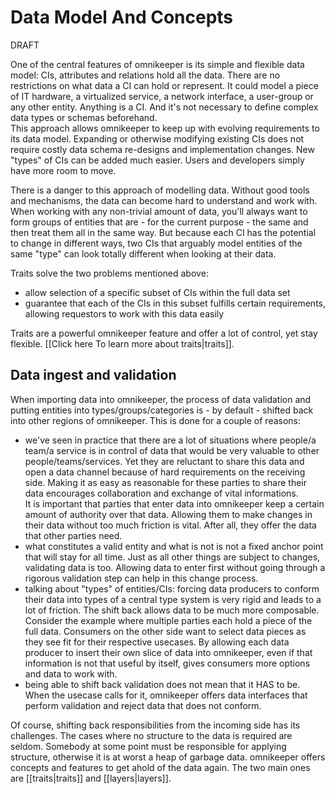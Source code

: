 # Data Model And Concepts

DRAFT

One of the central features of omnikeeper is its simple and flexible data model: CIs, attributes and relations hold all the data. There are no restrictions on what data a CI can hold or represent. It could model a piece of IT hardware, a virtualized service, a network interface, a user-group or any other entity. Anything is a CI. And it's not necessary to define complex data types or schemas beforehand.  
This approach allows omnikeeper to keep up with evolving requirements to its data model. Expanding or otherwise modifying existing CIs does not require costly data schema re-designs and implementation changes. New "types" of CIs can be added much easier. Users and developers simply have more room to move.

There is a danger to this approach of modelling data. Without good tools and mechanisms, the data can become hard to understand and work with. When working with any non-trivial amount of data, you'll always want to form groups of entities that are - for the current purpose - the same and then treat them all in the same way. But because each CI has the potential to change in different ways, two CIs that arguably model entities of the same "type" can look totally different when looking at their data. 

Traits solve the two problems mentioned above:
- allow selection of a specific subset of CIs within the full data set
- guarantee that each of the CIs in this subset fulfills certain requirements, allowing requestors to work with this data easily

Traits are a powerful omnikeeper feature and offer a lot of control, yet stay flexible. [[Click here To learn more about traits|traits]].

## Data ingest and validation
When importing data into omnikeeper, the process of data validation and putting entities into types/groups/categories is - by default - shifted back into other regions of omnikeeper. This is done for a couple of reasons:
- we've seen in practice that there are a lot of situations where people/a team/a service is in control of data that would be very valuable to other people/teams/services. Yet they are reluctant to share this data and open a data channel because of hard requirements on the receiving side. Making it as easy as reasonable for these parties to share their data encourages collaboration and exchange of vital informations.  
It is important that parties that enter data into omnikeeper keep a certain amount of authority over that data. Allowing them to make changes in their data without too much friction is vital. After all, they offer the data that other parties need.
- what constitutes a valid entity and what is not is not a fixed anchor point that will stay for all time. Just as all other things are subject to changes, validating data is too. Allowing data to enter first without going through a rigorous validation step can help in this change process.
- talking about "types" of entities/CIs: forcing data producers to conform their data into types of a central type system is very rigid and leads to a lot of friction. The shift back allows data to be much more composable. Consider the example where multiple parties each hold a piece of the full data. Consumers on the other side want to select data pieces as they see fit for their respective usecases. By allowing each data producer to insert their own slice of data into omnikeeper, even if that information is not that useful by itself, gives consumers more options and data to work with.
- being able to shift back validation does not mean that it HAS to be. When the usecase calls for it, omnikeeper offers data interfaces that perform validation and reject data that does not conform.

Of course, shifting back responsibilities from the incoming side has its challenges. The cases where no structure to the data is required are seldom. Somebody at some point must be responsible for applying structure, otherwise it is at worst a heap of garbage data. omnikeeper offers concepts and features to get ahold of the data again. The two main ones are [[traits|traits]] and [[layers|layers]].

